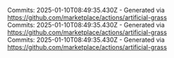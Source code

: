 Commits: 2025-01-10T08:49:35.430Z - Generated via https://github.com/marketplace/actions/artificial-grass
<br>
Commits: 2025-01-10T08:49:35.430Z - Generated via https://github.com/marketplace/actions/artificial-grass
<br>
Commits: 2025-01-10T08:49:35.430Z - Generated via https://github.com/marketplace/actions/artificial-grass
<br>
